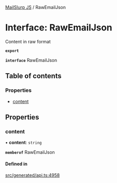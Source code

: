 [MailSlurp JS](../README.md) / RawEmailJson

# Interface: RawEmailJson

Content in raw format

**`export`**

**`interface`** RawEmailJson

## Table of contents

### Properties

- [content](RawEmailJson.md#content)

## Properties

### content

• **content**: `string`

**`memberof`** RawEmailJson

#### Defined in

[src/generated/api.ts:4958](https://github.com/mailslurp/mailslurp-client/blob/f0f645f/src/generated/api.ts#L4958)
